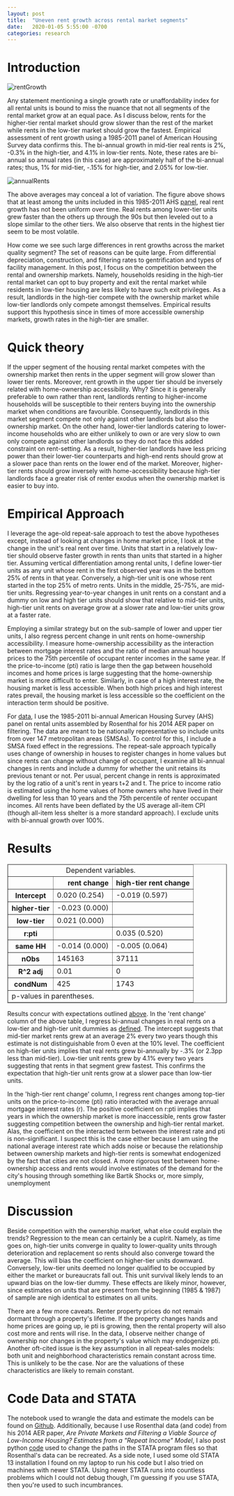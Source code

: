 ```yaml
---
layout: post
title:  "Uneven rent growth across rental market segments"
date:   2020-01-05 5:55:00 -0700
categories: research
---
```


# Introduction

![rentGrowth](/images/rrentChange.png)

Any statement mentioning a single growth rate or unaffordability index for all rental units is bound to miss the nuance that not all segments of the rental market grow at an equal pace. As I discuss below, rents for the higher-tier rental market should grow slower than the rest of the market while rents in the low-tier market should grow the fastest. Empirical assessment of rent growth using a 1985-2011 panel of American Housing Survey data confirms this. The bi-annual growth in mid-tier real rents is 2%, -0.3% in the high-tier, and 4.1% in low-tier rents. Note, these rates are bi-annual so annual rates (in this case) are approximately half of the bi-annual rates; thus, 1% for mid-tier, -.15% for high-tier, and 2.05% for low-tier. 

![annualRents](/images/annualRents.png)

The above averages may conceal a lot of variation. The figure above shows that at least among the units included in this 1985-2011 AHS [panel](#code-data-and-stata), real rent growth has not been uniform over time. Real rents among lower-tier units grew faster than the others up through the 90s but then leveled out to a slope similar to the other tiers. We also observe that rents in the highest tier seem to be most volatile. 

How come we see such large differences in rent growths across the market quality segment? The set of reasons can be quite large. From differential depreciation, construction, and filtering rates to gentrification and types of facility management. In this post, I focus on the competition between the rental and ownership markets. Namely, households residing in the high-tier rental market can opt to buy property and exit the rental market while residents in low-tier housing are less likely to have such exit privileges. As a result, landlords in the high-tier compete with the ownership market while low-tier landlords only compete amongst themselves. Empirical results support this hypothesis since in times of more accessible ownership markets, growth rates in the high-tier are smaller.


# Quick theory

If the upper segment of the housing rental market competes with the ownership market then rents in the upper segment will grow slower than lower tier rents. Moreover, rent growth in the upper tier should be inversely related with home-ownership accessibility. Why? Since it is generally preferable to own rather than rent, landlords renting to higher-income households will be susceptible to their renters buying into the ownership market when conditions are favourible. Consequently, landlords in this market segment compete not only against other landlords but also the ownership market. On the other hand, lower-tier landlords catering to lower-income households who are either unlikely to own or are very slow to own only compete against other landlords so they do not face this added constraint on rent-setting. As a result, higher-tier landlords have less pricing power than their lower-tier counterparts and high-end rents should grow at a slower pace than rents on the lower end of the market. Moreover, higher-tier rents should grow inversely with home-accessibility because high-tier landlords face a greater risk of renter exodus when the ownership market is easier to buy into. 

# Empirical Approach

I leverage the age-old repeat-sale approach to test the above hypotheses except, instead of looking at changes in home market price, I look at the change in the unit's real rent over time. Units that start in a relatively low-tier should observe faster growth in rents than units that started in a higher tier. Assuming vertical differentiation among rental units, I define lower-tier units as any unit whose rent in the first observed year was in the bottom 25% of rents in that year. Conversely, a high-tier unit is one whose rent started in the top 25% of metro rents. Units in the middle, 25-75%, are mid-tier units. Regressing year-to-year changes in unit rents on a constant and a dummy on low and high tier units should show that relative to mid-tier units, high-tier unit rents on average grow at a slower rate and low-tier units grow at a faster rate.


Employing a similar strategy but on the sub-sample of lower and upper tier units, I also regress percent change in unit rents on home-ownership accessibility. I measure home-ownership accessibility as the interaction between mortgage interest rates and the ratio of median annual house prices to the 75th percentile of occupant renter incomes in the same year. If the price-to-income (pti) ratio is large then the gap between household incomes and home prices is large suggesting that the home-ownership market is more difficult to enter. Similarly, in case of a high interest rate, the housing market is less accessible. When both high prices and high interest rates prevail, the housing market is less accessible so the coefficient on the interaction term should be positive.


For [data](#code-data-and-stata), I use the 1985-2011 bi-annual American Housing Survey (AHS) panel on rental units assembled by Rosenthal for his 2014 AER paper on filtering. The data are meant to be nationally representative so include units from over 147 metropolitan areas (SMSAs). To control for this, I include a SMSA fixed effect in the regressions. The repeat-sale approach typically uses change of ownership in houses to register changes in home values but since rents can change without change of occupant, I examine all bi-annual changes in rents and include a dummy for whether the unit retains its previous tenant or not. Per usual, percent change in rents is approximated by the log ratio of a unit's rent in years t+2 and t. The price to income ratio is estimated using the home values of home owners who have lived in their dwelling for less than 10 years and the 75th percentile of renter occupant incomes. All rents have been deflated by the US average all-item CPI (though all-item less shelter is a more standard approach). I exclude units with bi-annual growth over 100%. 

# Results

<div>
<style scoped>
    .dataframe tbody tr th:only-of-type {
        vertical-align: middle;
    }

    .dataframe tbody tr th {
        vertical-align: top;
    }

    .dataframe thead th {
        text-align: right;
    }
</style>
<table border="1" class="dataframe">
  <thead><tr style="text-align: center;"><td colspan="3">Dependent variables.</td></tr></thead>
  <thead>
    <tr style="text-align: right;">
      <th></th>
      <th>rent change</th>
      <th>high-tier rent change</th>
    </tr>
  </thead>
  <tfoot><tr><td colspan="3">p-values in parentheses.</td></tr></tfoot>
   <tbody>
    <tr>
      <th>Intercept</th>
      <td>0.020 (0.254)</td>
      <td>-0.019 (0.597)</td>
    </tr>
    <tr>
      <th>higher-tier</th>
      <td>-0.023 (0.000)</td>
      <td></td>
    </tr>
    <tr>
      <th>low-tier</th>
      <td>0.021 (0.000)</td>
      <td></td>
    </tr>
    <tr>
      <th>r:pti</th>
      <td></td>
      <td>0.035 (0.520)</td>
    </tr>
    <tr>
      <th>same HH</th>
      <td>-0.014 (0.000)</td>
      <td>-0.005 (0.064)</td>
    </tr>
    <tr>
      <th>nObs</th>
      <td>145163</td>
      <td>37111</td>
    </tr>
    <tr>
      <th>R^2 adj</th>
      <td>0.01</td>
      <td>0</td>
    </tr>
    <tr>
      <th>condNum</th>
      <td>425</td>
      <td>1743</td>
    </tr>
  </tbody>
</table>
</div>


Results concur with expectations outlined [above](#quick-theory). In the 'rent change' column of the above table, I regress bi-annual changes in real rents on a low-tier and high-tier unit dummies as [defined](#empirical-approach). The intercept suggests that mid-tier market rents grew at an average 2% every two years though this estimate is not distinguishable from 0 even at the 10% level.  The coefficient on high-tier units implies that real rents  grew bi-annually by -.3% (or 2.3pp less than mid-tier). Low-tier unit rents grew by 4.1% every two years suggesting that rents in that segment grew fastest. This confirms the expectation that high-tier unit rents grow at a slower pace than low-tier units. 

In the 'high-tier rent change' column, I regress rent changes among top-tier units on the price-to-income (pti) ratio interacted with the average annual mortgage interest rates (r). The positive coefficient on r:pti implies that years in which the ownership market is more inaccessible, rents grow faster suggesting competition between the ownership and high-tier rental market. Alas, the coefficient on the interacted term between the interest rate and pti is non-significant. I suspect this is the case either because I am using the national average interest rate which adds noise or because the relationship between ownership markets and high-tier rents is somewhat endogenized by the fact that cities are not closed. A more rigorous test between home-ownership access and rents would involve estimates of the demand for the city's housing through something like Bartik Shocks or, more simply, unemployment

# Discussion

Beside competition with the ownership market, what else could explain the trends? Regression to the mean can certainly be a cuplrit. Namely, as time goes on, high-tier units converge in quality to lower-quality units through deterioration and replacement so rents should also converge toward the average. This will bias the coefficient on higher-tier units downward. Conversely, low-tier units deemed no longer qualified to be occupied by either the market or bureaucrats fall out. This unit survival likely lends to an upward bias on the low-tier dummy. These effects are likely minor, however, since estimates on units that are present from the beginning (1985 & 1987) of sample are nigh identical to estimates on all units. 


There are a few more caveats. Renter property prices do not remain dormant through a property's lifetime. If the property changes hands and home prices are going up, ie pti is growing, then the rental property will also cost more and rents will rise. In the data, I observe neither change of ownership nor changes in the property's value which may endogenize pti. Another oft-cited issue is the key assumption in all repeat-sales models: both unit and neighborhood characteristics remain constant across time. This is unlikely to be the case. Nor are the valuations of these characteristics are likely to remain constant.


# Code Data and STATA

The notebook used to wrangle the data and estimate the models can be found on [Github](https://github.com/kiwiPhrases/repeatRents/blob/master/repeatRents.ipynb). Additionally, because I use Rosenthal data (and code) from his 2014 AER paper, *Are Private Markets and Filtering a Viable Source of Low-Income Housing? Estimates from a "Repeat Income" Model*, I also post python [code](https://github.com/kiwiPhrases/repeatRents/blob/master/changePaths.py) used to change the paths in the STATA program files so that Rosenthal's data can be recreated. As a side note, I used some old STATA 13 installation I found on my laptop to run his code but I also tried on machines with newer STATA. Using newer STATA runs into countless problems which I could not debug though, I'm guessing if you use STATA, then you're used to such incumbrances. 